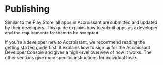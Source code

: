 # Publishing

Similar to the Play Store, all apps in Accroissant are submitted and updated by
their developers. This guide explains how to submit apps as a developer and the
requirements for them to be accepted.

If you're a developer new to Accroissant, we recommend reading the [getting
started guide](publish/getting-started.md) first. It explains how to sign up for
the Accroissant Developer Console and gives a high-level overview of how it
works. The other sections give more specific instructions for individual tasks.
